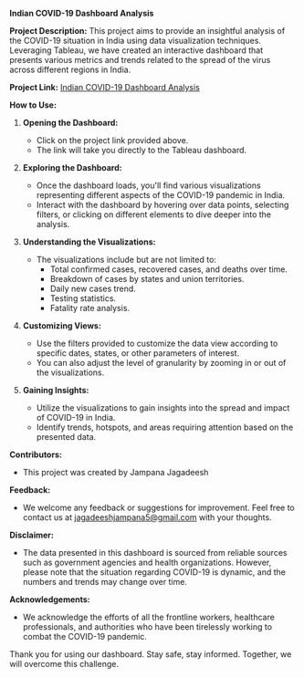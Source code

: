 **Indian COVID-19 Dashboard Analysis**

**Project Description:**
This project aims to provide an insightful analysis of the COVID-19 situation in India using data visualization techniques. Leveraging Tableau, we have created an interactive dashboard that presents various metrics and trends related to the spread of the virus across different regions in India.

**Project Link:**
[Indian COVID-19 Dashboard Analysis](https://public.tableau.com/shared/PZSNMZ8B9?:display_count=n&:origin=viz_share_link)

**How to Use:**
1. **Opening the Dashboard:**
   - Click on the project link provided above.
   - The link will take you directly to the Tableau dashboard.

2. **Exploring the Dashboard:**
   - Once the dashboard loads, you'll find various visualizations representing different aspects of the COVID-19 pandemic in India.
   - Interact with the dashboard by hovering over data points, selecting filters, or clicking on different elements to dive deeper into the analysis.

3. **Understanding the Visualizations:**
   - The visualizations include but are not limited to:
     - Total confirmed cases, recovered cases, and deaths over time.
     - Breakdown of cases by states and union territories.
     - Daily new cases trend.
     - Testing statistics.
     - Fatality rate analysis.
   
4. **Customizing Views:**
   - Use the filters provided to customize the data view according to specific dates, states, or other parameters of interest.
   - You can also adjust the level of granularity by zooming in or out of the visualizations.

5. **Gaining Insights:**
   - Utilize the visualizations to gain insights into the spread and impact of COVID-19 in India.
   - Identify trends, hotspots, and areas requiring attention based on the presented data.

**Contributors:**
- This project was created by Jampana Jagadeesh

**Feedback:**
- We welcome any feedback or suggestions for improvement. Feel free to contact us at jagadeeshjampana5@gmail.com with your thoughts.

**Disclaimer:**
- The data presented in this dashboard is sourced from reliable sources such as government agencies and health organizations. However, please note that the situation regarding COVID-19 is dynamic, and the numbers and trends may change over time.

**Acknowledgements:**
- We acknowledge the efforts of all the frontline workers, healthcare professionals, and authorities who have been tirelessly working to combat the COVID-19 pandemic.

Thank you for using our dashboard. Stay safe, stay informed. Together, we will overcome this challenge.
